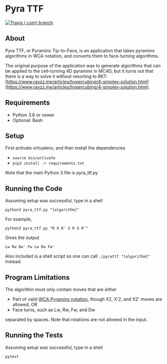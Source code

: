 # Pyra TTF

[![Travis (.com) branch](https://img.shields.io/travis/com/rzhao271/pyra-ttf/master)](https://travis-ci.com/github/rzhao271/pyra-ttf)

## About

Pyra TTF, or Pyraminx Tip-to-Face, is an application that takes pyraminx algorithms in WCA notation, and converts them to face-turning algorithms.

The original purpose of the application was to generate algorithms that can be applied to the cell-turning 4D pyraminx in MC4D, but it turns out that there is a way to solve it without resorting to RKT: [https://www.rayzz.me/articles/hypercubing/4-simplex-solution.html](https://www.rayzz.me/articles/hypercubing/4-simplex-solution.html).

## Requirements

- Python 3.6 or newer
- Optional: Bash

## Setup

First activate virtualenv, and then install the dependencies

- `source bin/activate`
- `pip3 install -r requirements.txt`

Note that the main Python 3 file is pyra_ttf.py

## Running the Code

Assuming setup was successful, type in a shell

`python3 pyra_ttf.py "[algorithm]"`

For example,

`python3 pyra_ttf.py "R U R' U R U R'"`

Gives the output

`Lw Rw Dw' Fw Lw Dw Fw'`

Also included is a shell script so one can call `./pyrattf "[algorithm]"` instead.

## Program Limitations

The algorithm must only contain moves that are either

- Part of valid [WCA Pyraminx notation](https://www.worldcubeassociation.org/regulations/#12e), though X2, X'2, and X2' moves are allowed, OR
- Face turns, such as Lw, Rw, Fw, and Dw

separated by spaces. Note that rotations are not allowed in the input.

## Running the Tests

Assuming setup was successful, type in a shell

`pytest`
